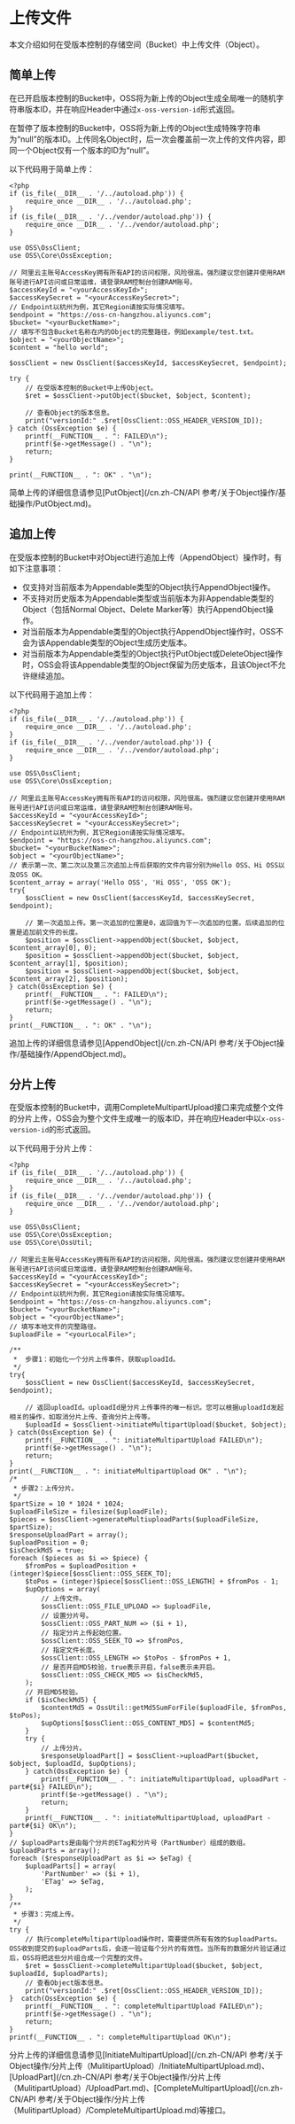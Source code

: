 # 上传文件

本文介绍如何在受版本控制的存储空间（Bucket）中上传文件（Object）。

## 简单上传

在已开启版本控制的Bucket中，OSS将为新上传的Object生成全局唯一的随机字符串版本ID，并在响应Header中通过`x-oss-version-id`形式返回。

在暂停了版本控制的Bucket中，OSS将为新上传的Object生成特殊字符串为“null”的版本ID。上传同名Object时，后一次会覆盖前一次上传的文件内容，即同一个Object仅有一个版本的ID为“null”。

以下代码用于简单上传：

```
<?php
if (is_file(__DIR__ . '/../autoload.php')) {
    require_once __DIR__ . '/../autoload.php';
}
if (is_file(__DIR__ . '/../vendor/autoload.php')) {
    require_once __DIR__ . '/../vendor/autoload.php';
}

use OSS\OssClient;
use OSS\Core\OssException;

// 阿里云主账号AccessKey拥有所有API的访问权限，风险很高。强烈建议您创建并使用RAM账号进行API访问或日常运维，请登录RAM控制台创建RAM账号。
$accessKeyId = "<yourAccessKeyId>";
$accessKeySecret = "<yourAccessKeySecret>";
// Endpoint以杭州为例，其它Region请按实际情况填写。
$endpoint = "https://oss-cn-hangzhou.aliyuncs.com";
$bucket= "<yourBucketName>";
// 填写不包含Bucket名称在内的Object的完整路径，例如example/test.txt。
$object = "<yourObjectName>";
$content = "hello world";

$ossClient = new OssClient($accessKeyId, $accessKeySecret, $endpoint);

try {
    // 在受版本控制的Bucket中上传Object。
    $ret = $ossClient->putObject($bucket, $object, $content);

    // 查看Object的版本信息。
    print("versionId:" .$ret[OssClient::OSS_HEADER_VERSION_ID]);
} catch (OssException $e) {
    printf(__FUNCTION__ . ": FAILED\n");
    printf($e->getMessage() . "\n");
    return;
}

print(__FUNCTION__ . ": OK" . "\n");
```

简单上传的详细信息请参见[PutObject](/cn.zh-CN/API 参考/关于Object操作/基础操作/PutObject.md)。

## 追加上传

在受版本控制的Bucket中对Object进行追加上传（AppendObject）操作时，有如下注意事项：

-   仅支持对当前版本为Appendable类型的Object执行AppendObject操作。
-   不支持对历史版本为Appendable类型或当前版本为非Appendable类型的Object（包括Normal Object、Delete Marker等）执行AppendObject操作。
-   对当前版本为Appendable类型的Object执行AppendObject操作时，OSS不会为该Appendable类型的Object生成历史版本。
-   对当前版本为Appendable类型的Object执行PutObject或DeleteObject操作时，OSS会将该Appendable类型的Object保留为历史版本，且该Object不允许继续追加。

以下代码用于追加上传：

```
<?php
if (is_file(__DIR__ . '/../autoload.php')) {
    require_once __DIR__ . '/../autoload.php';
}
if (is_file(__DIR__ . '/../vendor/autoload.php')) {
    require_once __DIR__ . '/../vendor/autoload.php';
}

use OSS\OssClient;
use OSS\Core\OssException;

// 阿里云主账号AccessKey拥有所有API的访问权限，风险很高。强烈建议您创建并使用RAM账号进行API访问或日常运维，请登录RAM控制台创建RAM账号。
$accessKeyId = "<yourAccessKeyId>";
$accessKeySecret = "<yourAccessKeySecret>";
// Endpoint以杭州为例，其它Region请按实际情况填写。
$endpoint = "https://oss-cn-hangzhou.aliyuncs.com";
$bucket= "<yourBucketName>";
$object = "<yourObjectName>";
// 表示第一次、第二次以及第三次追加上传后获取的文件内容分别为Hello OSS、Hi OSS以及OSS OK。
$content_array = array('Hello OSS', 'Hi OSS', 'OSS OK');
try{
    $ossClient = new OssClient($accessKeyId, $accessKeySecret, $endpoint);

    // 第一次追加上传。第一次追加的位置是0，返回值为下一次追加的位置。后续追加的位置是追加前文件的长度。
    $position = $ossClient->appendObject($bucket, $object, $content_array[0], 0);    
    $position = $ossClient->appendObject($bucket, $object, $content_array[1], $position);   
    $position = $ossClient->appendObject($bucket, $object, $content_array[2], $position);
} catch(OssException $e) {
    printf(__FUNCTION__ . ": FAILED\n");
    printf($e->getMessage() . "\n");
    return;
}
print(__FUNCTION__ . ": OK" . "\n");
```

追加上传的详细信息请参见[AppendObject](/cn.zh-CN/API 参考/关于Object操作/基础操作/AppendObject.md)。

## 分片上传

在受版本控制的Bucket中，调用CompleteMultipartUpload接口来完成整个文件的分片上传，OSS会为整个文件生成唯一的版本ID，并在响应Header中以`x-oss-version-id`的形式返回。

以下代码用于分片上传：

```
<?php
if (is_file(__DIR__ . '/../autoload.php')) {
    require_once __DIR__ . '/../autoload.php';
}
if (is_file(__DIR__ . '/../vendor/autoload.php')) {
    require_once __DIR__ . '/../vendor/autoload.php';
}

use OSS\OssClient;
use OSS\Core\OssException;
use OSS\Core\OssUtil;

// 阿里云主账号AccessKey拥有所有API的访问权限，风险很高。强烈建议您创建并使用RAM账号进行API访问或日常运维，请登录RAM控制台创建RAM账号。
$accessKeyId = "<yourAccessKeyId>";
$accessKeySecret = "<yourAccessKeySecret>";
// Endpoint以杭州为例，其它Region请按实际情况填写。
$endpoint = "https://oss-cn-hangzhou.aliyuncs.com";
$bucket= "<yourBucketName>";
$object = "<yourObjectName>";
// 填写本地文件的完整路径。
$uploadFile = "<yourLocalFile>";

/**
 *  步骤1：初始化一个分片上传事件，获取uploadId。
 */
try{
    $ossClient = new OssClient($accessKeyId, $accessKeySecret, $endpoint);

    // 返回uploadId。uploadId是分片上传事件的唯一标识。您可以根据uploadId发起相关的操作，如取消分片上传、查询分片上传等。
    $uploadId = $ossClient->initiateMultipartUpload($bucket, $object);
} catch(OssException $e) {
    printf(__FUNCTION__ . ": initiateMultipartUpload FAILED\n");
    printf($e->getMessage() . "\n");
    return;
}
print(__FUNCTION__ . ": initiateMultipartUpload OK" . "\n");
/*
 * 步骤2：上传分片。
 */
$partSize = 10 * 1024 * 1024;
$uploadFileSize = filesize($uploadFile);
$pieces = $ossClient->generateMultiuploadParts($uploadFileSize, $partSize);
$responseUploadPart = array();
$uploadPosition = 0;
$isCheckMd5 = true;
foreach ($pieces as $i => $piece) {
    $fromPos = $uploadPosition + (integer)$piece[$ossClient::OSS_SEEK_TO];
    $toPos = (integer)$piece[$ossClient::OSS_LENGTH] + $fromPos - 1;
    $upOptions = array(
        // 上传文件。
        $ossClient::OSS_FILE_UPLOAD => $uploadFile,
        // 设置分片号。
        $ossClient::OSS_PART_NUM => ($i + 1),
        // 指定分片上传起始位置。
        $ossClient::OSS_SEEK_TO => $fromPos,
        // 指定文件长度。
        $ossClient::OSS_LENGTH => $toPos - $fromPos + 1,
        // 是否开启MD5校验，true表示开启，false表示未开启。
        $ossClient::OSS_CHECK_MD5 => $isCheckMd5,
    );
    // 开启MD5校验。
    if ($isCheckMd5) {
        $contentMd5 = OssUtil::getMd5SumForFile($uploadFile, $fromPos, $toPos);
        $upOptions[$ossClient::OSS_CONTENT_MD5] = $contentMd5;
    }
    try {
        // 上传分片。
        $responseUploadPart[] = $ossClient->uploadPart($bucket, $object, $uploadId, $upOptions);
    } catch(OssException $e) {
        printf(__FUNCTION__ . ": initiateMultipartUpload, uploadPart - part#{$i} FAILED\n");
        printf($e->getMessage() . "\n");
        return;
    }
    printf(__FUNCTION__ . ": initiateMultipartUpload, uploadPart - part#{$i} OK\n");
}
// $uploadParts是由每个分片的ETag和分片号（PartNumber）组成的数组。
$uploadParts = array();
foreach ($responseUploadPart as $i => $eTag) {
    $uploadParts[] = array(
        'PartNumber' => ($i + 1),
        'ETag' => $eTag,
    );
}
/**
 * 步骤3：完成上传。
 */
try {
    // 执行completeMultipartUpload操作时，需要提供所有有效的$uploadParts。OSS收到提交的$uploadParts后，会逐一验证每个分片的有效性。当所有的数据分片验证通过后，OSS将把这些分片组合成一个完整的文件。
    $ret = $ossClient->completeMultipartUpload($bucket, $object, $uploadId, $uploadParts);
    // 查看Object版本信息。
    print("versionId:" .$ret[OssClient::OSS_HEADER_VERSION_ID]);
}  catch(OssException $e) {
    printf(__FUNCTION__ . ": completeMultipartUpload FAILED\n");
    printf($e->getMessage() . "\n");
    return;
}
printf(__FUNCTION__ . ": completeMultipartUpload OK\n");   
```

分片上传的详细信息请参见[InitiateMultipartUpload](/cn.zh-CN/API 参考/关于Object操作/分片上传（MulitipartUpload）/InitiateMultipartUpload.md)、[UploadPart](/cn.zh-CN/API 参考/关于Object操作/分片上传（MulitipartUpload）/UploadPart.md)、[CompleteMultipartUpload](/cn.zh-CN/API 参考/关于Object操作/分片上传（MulitipartUpload）/CompleteMultipartUpload.md)等接口。

